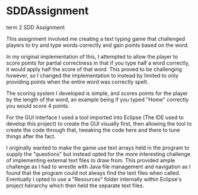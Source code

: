 # SDDAssignment
term 2 SDD Assignment

This assignment involved me creating a text typing game that challenged players to try and type words correctly
and gain points based on the word.

In my original implementation of this, I attempted to allow the player to score points for partial
correctness in that if you type half a word correctly, it would apply half the score of that word.
This proved to be challenging however, so I changed the implementation to instead by limited to
only providing points when the entire word was correctly spelt.

The scoring system I developed is simple, and scores points for the player by the length of the word,
an example being if you typed "Home" correctly you would score 4 points.

For the GUI interface I used a tool imported into Eclipse (The IDE used to develop this project) to create the GUI
visually first, then allowing the tool to create the code through that, tweaking the code here and there
to tune things after the fact.

I originally wanted to make the game use text arrays held in the program to supply the "questions" but instead
opted for the more interesting challenge of implementing external text files to draw from. This provided ample challenge as I
had to wrestle with Java file management and navigation as I found that the program could not always find the text files when called.
Eventually I opted to use a "Resources" folder internally within Eclipse's project heirarchy which then held the separate text
files.
